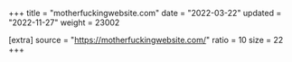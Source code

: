 +++
title = "motherfuckingwebsite.com"
date = "2022-03-22"
updated = "2022-11-27"
weight = 23002

[extra]
source = "https://motherfuckingwebsite.com/"
ratio = 10
size = 22
+++
